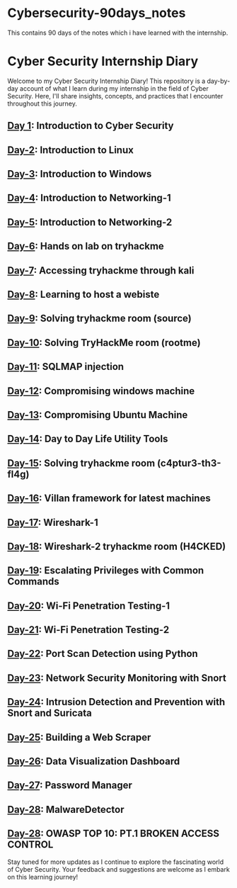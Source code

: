 # Cybersecurity-90days_notes
This contains 90 days of the notes which i have learned  with the internship. 
# Cyber Security Internship Diary

Welcome to my Cyber Security Internship Diary! This repository is a day-by-day account of what I learn during my internship in the field of Cyber Security. Here, I'll share insights, concepts, and practices that I encounter throughout this journey.

## [Day 1](https://github.com/Heartking-2324/Cybersecurity-90days_notes/tree/main/Day-01): Introduction to Cyber Security
## [Day-2](https://github.com/Heartking-2324/Cybersecurity-90days_notes/tree/main/Day-02): Introduction to Linux
## [Day-3](https://github.com/Heartking-2324/Cybersecurity-90days_notes/tree/main/Day-03): Introduction to Windows
## [Day-4](https://github.com/Heartking-2324/Cybersecurity-90days_notes/tree/main/Day-04): Introduction to Networking-1
## [Day-5](https://github.com/Heartking-2324/Cybersecurity-90days_notes/tree/main/Day-05): Introduction to Networking-2
## [Day-6](https://github.com/Heartking-2324/Cybersecurity-90days_notes/tree/main/Day-06): Hands on lab on tryhackme 
## [Day-7](https://github.com/Heartking-2324/Cybersecurity-90days_notes/tree/main/Day-07): Accessing tryhackme through kali
## [Day-8](https://github.com/Heartking-2324/Cybersecurity-90days_notes/tree/main/Day-08): Learning to host a webiste 
## [Day-9](https://github.com/Heartking-2324/Cybersecurity-90days_notes/tree/main/Day-09): Solving tryhackme room (source)
## [Day-10](https://github.com/Heartking-2324/Cybersecurity-90days_notes/tree/main/Day-10): Solving TryHackMe room (rootme)
## [Day-11](https://github.com/Heartking-2324/Cybersecurity-90days_notes/tree/main/Day-11): SQLMAP injection 
## [Day-12](https://github.com/Heartking-2324/Cybersecurity-90days_notes/tree/main/Day-12): Compromising windows machine 
## [Day-13](https://github.com/Heartking-2324/Cybersecurity-90days_notes/tree/main/Day-13): Compromising Ubuntu Machine
## [Day-14](https://github.com/Heartking-2324/Cybersecurity-90days_notes/tree/main/Day-14): Day to Day Life Utility Tools
## [Day-15](https://github.com/Heartking-2324/Cybersecurity-90days_notes/tree/main/Day-15): Solving tryhackme room (c4ptur3-th3-fl4g)
## [Day-16](https://github.com/Heartking-2324/Cybersecurity-90days_notes/tree/main/Day-16): Villan framework for latest machines 
## [Day-17](https://github.com/Heartking-2324/Cybersecurity-90days_notes/tree/main/Day-17): Wireshark-1 
## [Day-18](https://github.com/Heartking-2324/Cybersecurity-90days_notes/tree/main/Day-18): Wireshark-2 tryhackme room (H4CKED)
## [Day-19](https://github.com/Heartking-2324/Cybersecurity-90days_notes/tree/main/Day-19): Escalating Privileges with Common Commands
## [Day-20](https://github.com/Heartking-2324/Cybersecurity-90days_notes/tree/main/Day-20): Wi-Fi Penetration Testing-1 
## [Day-21](https://github.com/Heartking-2324/Cybersecurity-90days_notes/tree/main/Day-21): Wi-Fi Penetration Testing-2 
## [Day-22](https://github.com/Heartking-2324/Cybersecurity-90days_notes/tree/main/Day-22): Port Scan Detection using Python
## [Day-23](https://github.com/Heartking-2324/Cybersecurity-90days_notes/tree/main/Day-23): Network Security Monitoring with Snort
## [Day-24](https://github.com/Heartking-2324/Cybersecurity-90days_notes/tree/main/Day-24): Intrusion Detection and Prevention with Snort and Suricata
## [Day-25](https://github.com/Heartking-2324/Cybersecurity-90days_notes/tree/main/Day-25): Building a Web Scraper
## [Day-26](https://github.com/Heartking-2324/Cybersecurity-90days_notes/tree/main/Day-26): Data Visualization Dashboard
## [Day-27](https://github.com/Heartking-2324/Cybersecurity-90days_notes/tree/main/Day-27): Password Manager
## [Day-28](https://github.com/Heartking-2324/Cybersecurity-90days_notes/tree/main/Day-28): MalwareDetector
## [Day-28](https://github.com/Heartking-2324/Cybersecurity-90days_notes/tree/main/Day-28): OWASP TOP 10: PT.1 BROKEN ACCESS CONTROL
Stay tuned for more updates as I continue to explore the fascinating world of Cyber Security. Your feedback and suggestions are welcome as I embark on this learning journey!
